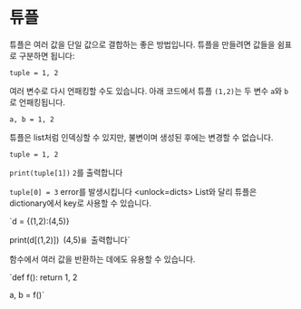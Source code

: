# 튜플
튜플은 여러 값을 단일 값으로 결합하는 좋은 방법입니다.
튜플을 만들려면 값들을 쉼표로 구분하면 됩니다:

`tuple = 1, 2`

여러 변수로 다시 언패킹할 수도 있습니다. 아래 코드에서 튜플 `(1,2)`는 두 변수 `a`와 `b`로 언패킹됩니다.

`a, b = 1, 2`

튜플은 list처럼 인덱싱할 수 있지만, 불변이며 생성된 후에는 변경할 수 없습니다.

`tuple = 1, 2`

`print(tuple[1])`
`2`를 출력합니다

`tuple[0] = 3`
error를 발생시킵니다
<unlock=dicts>
List와 달리 튜플은 dictionary에서 key로 사용할 수 있습니다.

`d = {(1,2):(4,5)}

print(d[(1,2)])`
`(4,5)`를 `출력합니다`</unlock>

함수에서 여러 값을 반환하는 데에도 유용할 수 있습니다.

`def f():
    return 1, 2

a, b = f()`